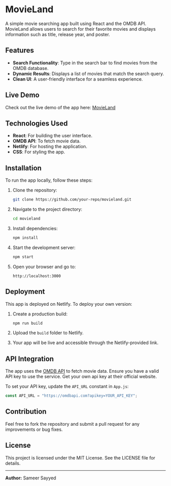 # MovieLand

A simple movie searching app built using React and the OMDB API. MovieLand allows users to search for their favorite movies and displays information such as title, release year, and poster.

## Features
- **Search Functionality**: Type in the search bar to find movies from the OMDB database.
- **Dynamic Results**: Displays a list of movies that match the search query.
- **Clean UI**: A user-friendly interface for a seamless experience.

## Live Demo
Check out the live demo of the app here:
[MovieLand](https://sameerxmovieland.netlify.app)

## Technologies Used
- **React**: For building the user interface.
- **OMDB API**: To fetch movie data.
- **Netlify**: For hosting the application.
- **CSS**: For styling the app.

## Installation
To run the app locally, follow these steps:

1. Clone the repository:
   ```bash
   git clone https://github.com/your-repo/movieland.git
   ```

2. Navigate to the project directory:
   ```bash
   cd movieland
   ```

3. Install dependencies:
   ```bash
   npm install
   ```

4. Start the development server:
   ```bash
   npm start
   ```

5. Open your browser and go to:
   ```
   http://localhost:3000
   ```

## Deployment
This app is deployed on Netlify. To deploy your own version:

1. Create a production build:
   ```bash
   npm run build
   ```

2. Upload the `build` folder to Netlify.

3. Your app will be live and accessible through the Netlify-provided link.

## API Integration
The app uses the [OMDB API](http://www.omdbapi.com/) to fetch movie data. Ensure you have a valid API key to use the service. Get your own api key at their official website.

To set your API key, update the `API_URL` constant in `App.js`:
```javascript
const API_URL = "https://omdbapi.com?apikey=YOUR_API_KEY";
```

## Contribution
Feel free to fork the repository and submit a pull request for any improvements or bug fixes.

## License
This project is licensed under the MIT License. See the LICENSE file for details.

---

**Author:** Sameer Sayyed

